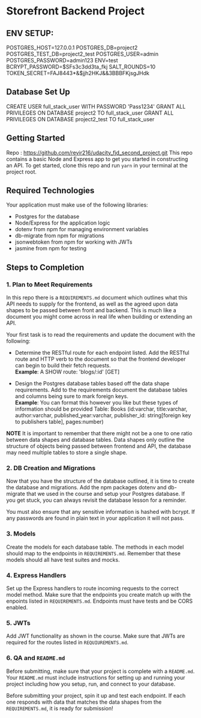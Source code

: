 # Storefront Backend Project

## ENV SETUP:

POSTGRES_HOST=127.0.0.1
POSTGRES_DB=project2
POSTGRES_TEST_DB=project2_test
POSTGRES_USER=admin
POSTGRES_PASSWORD=admin123
ENV=test
BCRYPT_PASSWORD=$SFs3c3dd3ta_fkj
SALT_ROUNDS=10
TOKEN_SECRET=FAJ8443*&$jjh2HKJ&&3BBBFKjsgJHdk

## Database Set Up

CREATE USER full_stack_user WITH PASSWORD 'Pass1234'
GRANT ALL PRIVILEGES ON DATABASE project2 TO full_stack_user
GRANT ALL PRIVILEGES ON DATABASE project2_test TO full_stack_user

## Getting Started

Repo : https://github.com/revir216/udacity_fjd_second_project.git
This repo contains a basic Node and Express app to get you started in constructing an API. To get started, clone this
repo and run `yarn` in your terminal at the project root.

## Required Technologies

Your application must make use of the following libraries:

- Postgres for the database
- Node/Express for the application logic
- dotenv from npm for managing environment variables
- db-migrate from npm for migrations
- jsonwebtoken from npm for working with JWTs
- jasmine from npm for testing

## Steps to Completion

### 1. Plan to Meet Requirements

In this repo there is a `REQUIREMENTS.md` document which outlines what this API needs to supply for the frontend, as
well as the agreed upon data shapes to be passed between front and backend. This is much like a document you might come
across in real life when building or extending an API.

Your first task is to read the requirements and update the document with the following:

- Determine the RESTful route for each endpoint listed. Add the RESTful route and HTTP verb to the document so that the
  frontend developer can begin to build their fetch requests.    
  **Example**: A SHOW route: 'blogs/:id' [GET]

- Design the Postgres database tables based off the data shape requirements. Add to the requirements document the
  database tables and columns being sure to mark foreign keys.   
  **Example**: You can format this however you like but these types of information should be provided
  Table: Books (id:varchar, title:varchar, author:varchar, published_year:varchar, publisher_id:
  string[foreign key to publishers table], pages:number)

**NOTE** It is important to remember that there might not be a one to one ratio between data shapes and database tables.
Data shapes only outline the structure of objects being passed between frontend and API, the database may need multiple
tables to store a single shape.

### 2. DB Creation and Migrations

Now that you have the structure of the database outlined, it is time to create the database and migrations. Add the npm
packages dotenv and db-migrate that we used in the course and setup your Postgres database. If you get stuck, you can
always revisit the database lesson for a reminder.

You must also ensure that any sensitive information is hashed with bcrypt. If any passwords are found in plain text in
your application it will not pass.

### 3. Models

Create the models for each database table. The methods in each model should map to the endpoints in `REQUIREMENTS.md`.
Remember that these models should all have test suites and mocks.

### 4. Express Handlers

Set up the Express handlers to route incoming requests to the correct model method. Make sure that the endpoints you
create match up with the enpoints listed in `REQUIREMENTS.md`. Endpoints must have tests and be CORS enabled.

### 5. JWTs

Add JWT functionality as shown in the course. Make sure that JWTs are required for the routes listed
in `REQUIUREMENTS.md`.

### 6. QA and `README.md`

Before submitting, make sure that your project is complete with a `README.md`. Your `README.md` must include
instructions for setting up and running your project including how you setup, run, and connect to your database.

Before submitting your project, spin it up and test each endpoint. If each one responds with data that matches the data
shapes from the `REQUIREMENTS.md`, it is ready for submission!


